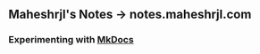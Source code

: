 ## Maheshrjl's Notes -> notes.maheshrjl.com

### Experimenting with [MkDocs](https://www.mkdocs.org/) 